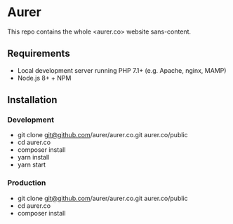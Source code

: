 # Aurer

This repo contains the whole <aurer.co> website sans-content.

## Requirements

 * Local development server running PHP 7.1+ (e.g. Apache, nginx, MAMP)
 * Node.js 8+ + NPM

## Installation

### Development

* git clone git@github.com/aurer/aurer.co.git aurer.co/public
* cd aurer.co
* composer install
* yarn install
* yarn start

### Production

* git clone git@github.com/aurer/aurer.co.git aurer.co/public
* cd aurer.co
* composer install
